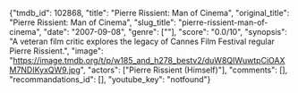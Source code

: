 {"tmdb_id": 102868, "title": "Pierre Rissient: Man of Cinema", "original_title": "Pierre Rissient: Man of Cinema", "slug_title": "pierre-rissient-man-of-cinema", "date": "2007-09-08", "genre": [""], "score": "0.0/10", "synopsis": "A veteran film critic explores the legacy of Cannes Film Festival regular Pierre Rissient.", "image": "https://image.tmdb.org/t/p/w185_and_h278_bestv2/duW8QIWuwtpCiOAXM7NDIKyxQW9.jpg", "actors": ["Pierre Rissient (Himself)"], "comments": [], "recommandations_id": [], "youtube_key": "notfound"}